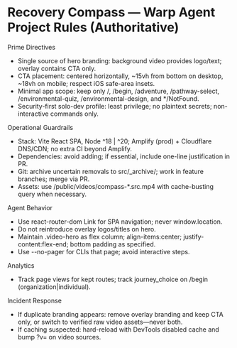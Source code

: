 # Recovery Compass — Warp Agent Project Rules (Authoritative)

Prime Directives
- Single source of hero branding: background video provides logo/text; overlay contains CTA only.
- CTA placement: centered horizontally, ~15vh from bottom on desktop, ~18vh on mobile; respect iOS safe-area insets.
- Minimal app scope: keep only /, /begin, /adventure, /pathway-select, /environmental-quiz, /environmental-design, and */NotFound.
- Security-first solo-dev profile: least privilege; no plaintext secrets; non-interactive commands only.

Operational Guardrails
- Stack: Vite React SPA, Node ^18 | ^20; Amplify (prod) + Cloudflare DNS/CDN; no extra CI beyond Amplify.
- Dependencies: avoid adding; if essential, include one-line justification in PR.
- Git: archive uncertain removals to src/_archive/; work in feature branches; merge via PR.
- Assets: use /public/videos/compass-*.src.mp4 with cache-busting query when necessary.

Agent Behavior
- Use react-router-dom Link for SPA navigation; never window.location.
- Do not reintroduce overlay logos/titles on hero.
- Maintain .video-hero as flex column; align-items:center; justify-content:flex-end; bottom padding as specified.
- Use --no-pager for CLIs that page; avoid interactive steps.

Analytics
- Track page views for kept routes; track journey_choice on /begin (organization|individual).

Incident Response
- If duplicate branding appears: remove overlay branding and keep CTA only, or switch to verified raw video assets—never both.
- If caching suspected: hard-reload with DevTools disabled cache and bump ?v= on video sources.

